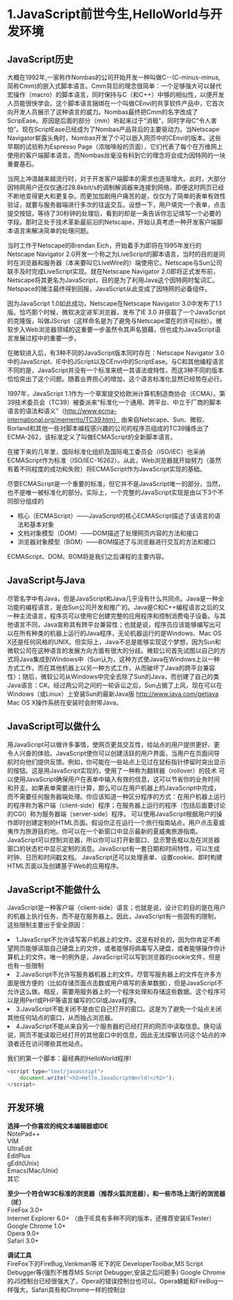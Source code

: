 # 1.JavaScript前世今生,HelloWorld与开发环境

## JavaScript历史

大概在1992年,一家称作Nombas的公司开始开发一种叫做C--(C-minus-minus,简称Cmm)的嵌入式脚本语言。Cmm背后的理念很简单：一个足够强大可以替代宏操作（macro）的脚本语言，同时保持与C（和C++）中够的相似性，以便开发人员能很快学会。这个脚本语言捆绑在一个叫做CEnvi的共享软件产品中，它首次向开发人员展示了这种语言的威力。Nombas最终把Cmm的名字改成了ScripEase。原因是后面的部分（mm）听起来过于“消极”，同时字母C“令人害怕”。现在ScriptEase已经成为了Nombas产品背后的主要驱动力。当Netscape Navigator崭露头角时，Nombas开发了个可以嵌入网页中的CEnvi的版本。这些早期的试验称为Espresso Page（浓咖啡般的页面），它们代表了每个在万维网上使用的客户端脚本语言。而Nombas丝毫没有料到它的理念将会成为因特网的一块重要基石。  

当网上冲浪越来越流行时，对于开发客户端脚本的需求也逐渐增大。此时，大部分因特网用户还仅仅通过28.8kbit/s的调制解调器来连接到网络，即便这时网页已经不断地变得更大和更复杂。而更加加剧用户痛苦的是，仅仅为了简单的表单有效性验证，就要与服务器端进行多次的往返交互。设想一下，用户填完一个表单，点击提交按钮，等待了30秒钟的处理后，看到的却是一条告诉你忘记填写一个必要的字段。那时正处于技术革新最前沿的Netscape，开始认真考虑一种开发客户端脚本语言来解决简单的处理问题。  

当时工作于Netscape的Brendan Eich，开始着手为即将在1995年发行的Netscape Navigator 2.0开发一个称之为LiveScript的脚本语言，当时的目的是同时在浏览器和服务器（本来要叫它LiveWire的）端使用它。Netscape与Sun公司联手及时完成LiveScript实现。就在Netscape Navigator 2.0即将正式发布前，Netscape将其更名为JavaScript，目的是为了利用Java这个因特网时髦词汇。Netspace的赌注最终得到回报，JavaScript从此变成了因特网的必备组件。  

因为JavaScript 1.0如此成功，Netscape在Netscape Navigator 3.0中发布了1.1版。恰巧那个时候，微软决定进军浏览器，发布了IE 3.0 并搭载了一个JavaScript的克隆版，叫做JScript（这样命名是为了避免与Netscape潜在的许可纠纷）。微软步入Web浏览器领域的这重要一步虽然令其声名狼藉，但也成为JavaScript语言发展过程中的重要一步。

在微软进入后，有3种不同的JavaScript版本同时存在：Netscape Navigator 3.0中的JavaScript、IE中的JScript以及CEnvi中的ScriptEase。与C和其他编程语言不同的是，JavaScript并没有一个标准来统一其语法或特性，而这3种不同的版本恰恰突出了这个问题。随着业界担心的增加，这个语言标准化显然已经势在必行。   

1997年，JavaScript 1.1作为一个草案提交给欧洲计算机制造商协会（ECMA）。第39技术委员会（TC39）被委派来“标准化一个通用、跨平台、中立于厂商的脚本语言的语法和语义”（http://www.ecma-international.org/memento/TC39.htm）
由来自Netscape、Sun、微软、Borland和其他一些对脚本编程感兴趣的公司的程序员组成的TC39锤炼出了ECMA-262，该标准定义了叫做ECMAScript的全新脚本语言。

在接下来的几年里，国际标准化组织及国际电工委员会（ISO/IEC）也采纳ECMAScript作为标准（ISO/IEC-16262）。从此，Web浏览器就开始努力（虽然有着不同程度的成功和失败）将ECMAScript作为JavaScript实现的基础。 

尽管ECMAScript是一个重要的标准，但它并不是JavaScript唯一的部分，当然，也不是唯一被标准化的部分。实际上，一个完整的JavaScript实现是由以下3个不同部分组成的
<ul>
	<li>核心（ECMAScript）——JavaScript的核心ECMAScript描述了该语言的语法和基本对象</li>
	<li>文档对象模型（DOM）——DOM描述了处理网页内容的方法和接口</li>
	<li>浏览器对象模型（BOM）——BOM描述了与浏览器进行交互的方法和接口</li>
</ul>

ECMAScript、DOM、BOM将是我们之后课程的主要内容。


## JavaScript与Java

尽管名字中有Java，但是JavaScript和Java几乎没有什么共同点。Java是一种全功能的编程语言，是由Sun公司开发和推广的。Java是C和C++编程语言之后的又一种主流语言，程序员可以使用它创建完整的应用程序和控制消费电子设备。与其他语言不同，Java宣称具有跨平台兼容性；也就是说，程序员应该能够编写出可以在所有种类的机器上运行的Java程序，无论机器运行的是Windows、Mac OS X还是任何风格的UNIX。但实际上，Java不总是能够实现这个梦想，因为Sun和微软公司在这种语言的发展方向方面有很大的分歧。微软公司首先试图以自己的方式将Java集成到Windows中（Sun认为，这种方式使Java在Windows上以一种方式工作，而在其他机器上以另一种方式工作，从而破坏了Java的跨平台兼容性）；随后，微软公司从Windows中完全去除了Sun的Java，而创建了自己的类Java语言：C#。经过两公司之间的一轮诉讼之后，Sun占据了上风，现在可以在Windows（或Linux）上安装Sun的最新Java版 http://www.java.com/getjava  Mac OS X操作系统在安装时会附带Java。

## JavaScript可以做什么

用JavaScript可以做许多事情，使网页更具交互性，给站点的用户提供更好、更令人兴奋的体验。JavaScript使你可以创建活跃的用户界面，当用户在页面间导航时向他们提供反馈。例如，你可能在一些站点上见过在鼠标指针停留时突出显示的按钮。这是用JavaScript实现的，使用了一种称为翻转器（rollover）的技术
可以使用JavaScript确保用户在表单中输入有效的信息，这可以节省你的业务时间和开支。如果表单需要进行计算，那么可以在用户机器上的JavaScript中完成，而不需要任何服务器端处理。你应该知道一种区分程序的方式：在用户机器上运行的程序称为客户端（client-side）程序；在服务器上运行的程序（包括后面要讨论的CGI）称为服务器端（server-side）程序。
可以使用JavaScript根据用户的操作即时创建定制的HTML页面。假设你正在运行一个旅行指南站点，用户点击夏威夷作为旅游目的地。你可以在一个新窗口中显示最新的夏威夷旅游指南。JavaScript可以控制浏览器，所以你可以打开新窗口、显示警告框以及在浏览器窗口的状态栏中显示定制的消息。JavaScript有一套日期和时间特性，可以生成时钟、日历和时间戳文档。
JavaScript还可以处理表单、设置cookie、即时构建HTML页面以及创建基于Web的应用程序。  

	
## JavaScript不能做什么

JavaScript是一种客户端（client-side）语言；也就是说，设计它的目的是在用户的机器上执行任务，而不是在服务器上。因此，JavaScript有一些固有的限制，这些限制主要出于安全原因：

<li>1.JavaScript不允许读写客户机器上的文件。这是有好处的，因为你肯定不希望网页能够读取自己硬盘上的文件，或者能够将病毒写入硬盘，或者能够操作你计算机上的文件。唯一的例外是，JavaScript可以写到浏览器的cookie文件，但是也有一些限制</li>
<li>2.JavaScript不允许写服务器机器上的文件。尽管写服务器上的文件在许多方面是很方便的（比如存储页面点击数或用户填写的表单数据），但是JavaScript不允许这么做。相反，需要用服务器上的一个程序处理和存储这些数据。这个程序可以是用Perl或PHP等语言编写的CGI或Java程序。</li>
<li>3.JavaScript不能关闭不是由它自己打开的窗口。这是为了避免一个站点关闭其他任何站点的窗口，从而独占浏览器。</li>
<li>4.JavaScript不能从来自另一个服务器的已经打开的网页中读取信息。换句话说，网页不能读取已经打开的其他窗口中的信息，因此无法探察访问这个站点的冲浪者还在访问哪些其他站点。</li>

	


我们的第一个脚本：最经典的HelloWorld程序!
```javascript
<script type="text/javascript">
	document.write("<h2>Hello,JavaScriptWorld!</h2>");
</script>
```

## 开发环境
**选择一个你喜欢的纯文本编辑器或IDE**  
NotePad++  
VIM  
UltraEdit  
EditPlus  
gEdit(Unix)  
Emacs(Mac/Unix)  
其它  

**至少一个符合W3C标准的浏览器（推荐火狐浏览器），和一些市场上流行的浏览器（IE）**  
FireFox 3.0+  
Internet Explorer 6.0+ （由于IE具有多种不同的版本，还推荐安装IETester）  
Google Chrome 1.0+  
Opera 9.0+  
Safari 3.0+  


**调试工具**  
FireFox下的FireBug,Venkman等
IE下的IE DeveloperToolbar,MS Script Debugger等(强烈不推荐MS Script Debugger,安装之后问题多)
Google Chrome 的JS控制台已经很强大了，Opera的错误控制台也可以，Opera蜻蜓和FireBug一样强大，Safari具有和Chrome一样的控制台
